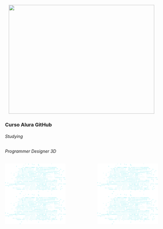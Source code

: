 <p align="center">
  <img width="480" height="360" src="https://github.com/ProgrammerDesigner3D/ProgrammerDesigner3D-Curso-Alura_GitHub-/assets/18373344/ac108f2a-f1f9-4dd4-8c22-ffc5e117e649">
  </p>

  ### Curso Alura GitHub
  
  ###### Studying

  ###### Programmer Designer 3D

 
  <img src="logica-js-projeto_inicial/img/code.png"  style="float:right; width:200px; height:100px;">
  <img src="logica-js-projeto_inicial/img/code.png"  style="float:left; width:200px; height:100px;">
  <img src="logica-js-projeto_inicial/img/code.png"  style="float:right; width:200px; height:100px;">
  <img src="logica-js-projeto_inicial/img/code.png"  style="float:left; width:200px; height:100px;">